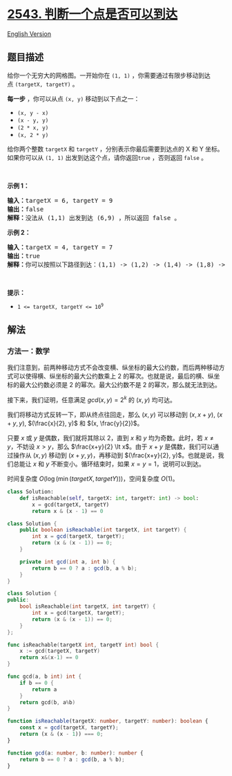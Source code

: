 # [2543. 判断一个点是否可以到达](https://leetcode.cn/problems/check-if-point-is-reachable)

[English Version](/solution/2500-2599/2543.Check%20if%20Point%20Is%20Reachable/README_EN.md)

<!-- tags:数学,数论 -->

## 题目描述

<!-- 这里写题目描述 -->

<p>给你一个无穷大的网格图。一开始你在&nbsp;<code>(1, 1)</code>&nbsp;，你需要通过有限步移动到达点&nbsp;<code>(targetX, targetY)</code>&nbsp;。</p>

<p><b>每一步</b>&nbsp;，你可以从点&nbsp;<code>(x, y)</code>&nbsp;移动到以下点之一：</p>

<ul>
	<li><code>(x, y - x)</code></li>
	<li><code>(x - y, y)</code></li>
	<li><code>(2 * x, y)</code></li>
	<li><code>(x, 2 * y)</code></li>
</ul>

<p>给你两个整数&nbsp;<code>targetX</code> 和&nbsp;<code>targetY</code>&nbsp;，分别表示你最后需要到达点的 X 和 Y 坐标。如果你可以从&nbsp;<code>(1, 1)</code>&nbsp;出发到达这个点，请你返回<code>true</code> ，否则返回<em>&nbsp;</em><code>false</code><em>&nbsp;</em>。</p>

<p>&nbsp;</p>

<p><strong>示例 1：</strong></p>

<pre><b>输入：</b>targetX = 6, targetY = 9
<b>输出：</b>false
<b>解释：</b>没法从 (1,1) 出发到达 (6,9) ，所以返回 false 。
</pre>

<p><strong>示例 2：</strong></p>

<pre><b>输入：</b>targetX = 4, targetY = 7
<b>输出：</b>true
<b>解释：</b>你可以按照以下路径到达：(1,1) -&gt; (1,2) -&gt; (1,4) -&gt; (1,8) -&gt; (1,7) -&gt; (2,7) -&gt; (4,7) 。
</pre>

<p>&nbsp;</p>

<p><strong>提示：</strong></p>

<ul>
	<li><code>1 &lt;= targetX, targetY&nbsp;&lt;= 10<sup>9</sup></code></li>
</ul>

## 解法

### 方法一：数学

我们注意到，前两种移动方式不会改变横、纵坐标的最大公约数，而后两种移动方式可以使得横、纵坐标的最大公约数乘上 $2$ 的幂次。也就是说，最后的横、纵坐标的最大公约数必须是 $2$ 的幂次。最大公约数不是 $2$ 的幂次，那么就无法到达。

接下来，我们证明，任意满足 $gcd(x, y)=2^k$ 的 $(x, y)$ 均可达。

我们将移动方式反转一下，即从终点往回走，那么 $(x, y)$ 可以移动到 $(x, x+y)$, $(x+y, y)$, $(\frac{x}{2}, y)$ 和 $(x, \frac{y}{2})$。

只要 $x$ 或 $y$ 是偶数，我们就将其除以 $2$，直到 $x$ 和 $y$ 均为奇数。此时，若 $x \neq y$，不妨设 $x \gt y$，那么 $\frac{x+y}{2} \lt x$。由于 $x+y$ 是偶数，我们可以通过操作从 $(x, y)$ 移动到 $(x+y, y)$，再移动到 $(\frac{x+y}{2}, y)$。也就是说，我们总能让 $x$ 和 $y$ 不断变小。循环结束时，如果 $x=y=1$，说明可以到达。

时间复杂度 $O(\log(\min(targetX, targetY)))$，空间复杂度 $O(1)$。

<!-- tabs:start -->

```python
class Solution:
    def isReachable(self, targetX: int, targetY: int) -> bool:
        x = gcd(targetX, targetY)
        return x & (x - 1) == 0
```

```java
class Solution {
    public boolean isReachable(int targetX, int targetY) {
        int x = gcd(targetX, targetY);
        return (x & (x - 1)) == 0;
    }

    private int gcd(int a, int b) {
        return b == 0 ? a : gcd(b, a % b);
    }
}
```

```cpp
class Solution {
public:
    bool isReachable(int targetX, int targetY) {
        int x = gcd(targetX, targetY);
        return (x & (x - 1)) == 0;
    }
};
```

```go
func isReachable(targetX int, targetY int) bool {
	x := gcd(targetX, targetY)
	return x&(x-1) == 0
}

func gcd(a, b int) int {
	if b == 0 {
		return a
	}
	return gcd(b, a%b)
}
```

```ts
function isReachable(targetX: number, targetY: number): boolean {
    const x = gcd(targetX, targetY);
    return (x & (x - 1)) === 0;
}

function gcd(a: number, b: number): number {
    return b == 0 ? a : gcd(b, a % b);
}
```

<!-- tabs:end -->

<!-- end -->
